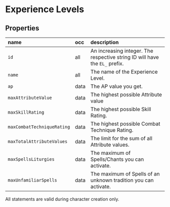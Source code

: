 # Experience Levels

## Properties

name | occ | description
:--- | :--- | :---
`id` | all | An increasing integer. The respective string ID will have the `EL_` prefix.
`name` | all | The name of the Experience Level.
`ap` | data | The AP value you get.
`maxAttributeValue` | data | The highest possible Attribute value
`maxSkillRating` | data | The highest possible Skill Rating.
`maxCombatTechniqueRating` | data | The highest possible Combat Technique Rating.
`maxTotalAttributeValues` | data | The limit for the sum of all Attribute values.
`maxSpellsLiturgies` | data | The maximum of Spells/Chants you can activate.
`maxUnfamiliarSpells` | data | The maximum of Spells of an unknown tradition you can activate.

All statements are valid during character creation only.

